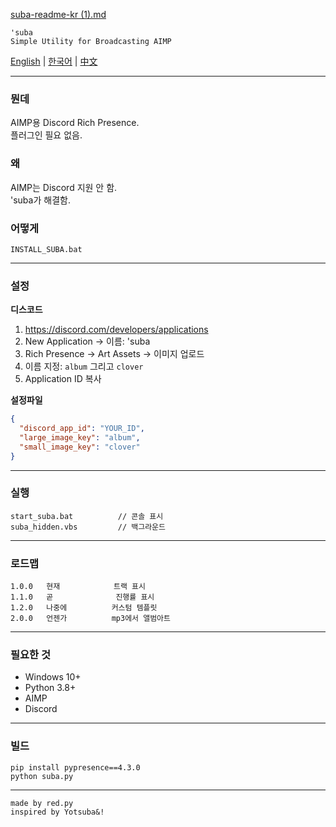 [suba-readme-kr (1).md](https://github.com/user-attachments/files/22457138/suba-readme-kr.1.md)
```
'suba
Simple Utility for Broadcasting AIMP
```

[English](README.md) | [한국어](#) | [中文](README_CN.md)

---

### 뭔데

AIMP용 Discord Rich Presence.  
플러그인 필요 없음.

### 왜

AIMP는 Discord 지원 안 함.  
'suba가 해결함.

### 어떻게

```
INSTALL_SUBA.bat
```

---

### 설정

**디스코드**
1. https://discord.com/developers/applications
2. New Application → 이름: 'suba
3. Rich Presence → Art Assets → 이미지 업로드
4. 이름 지정: `album` 그리고 `clover`
5. Application ID 복사

**설정파일**
```json
{
  "discord_app_id": "YOUR_ID",
  "large_image_key": "album",
  "small_image_key": "clover"
}
```

---

### 실행

```
start_suba.bat          // 콘솔 표시
suba_hidden.vbs         // 백그라운드
```

---

### 로드맵

```
1.0.0   현재            트랙 표시
1.1.0   곧              진행률 표시
1.2.0   나중에          커스텀 템플릿
2.0.0   언젠가          mp3에서 앨범아트
```

---

### 필요한 것

- Windows 10+
- Python 3.8+
- AIMP
- Discord

---

### 빌드

```
pip install pypresence==4.3.0
python suba.py
```

---

```
made by red.py
inspired by Yotsuba&!
```
